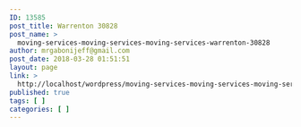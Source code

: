 ```yaml
---
ID: 13585
post_title: Warrenton 30828
post_name: >
  moving-services-moving-services-moving-services-warrenton-30828
author: mrgabonijeff@gmail.com
post_date: 2018-03-28 01:51:51
layout: page
link: >
  http://localhost/wordpress/moving-services-moving-services-moving-services-warrenton-30828/
published: true
tags: [ ]
categories: [ ]
---
```


